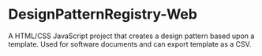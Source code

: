 # DesignPatternRegistry-Web
A HTML/CSS JavaScript project that creates a design pattern based upon a template. Used for software documents and can export template as a CSV. 
